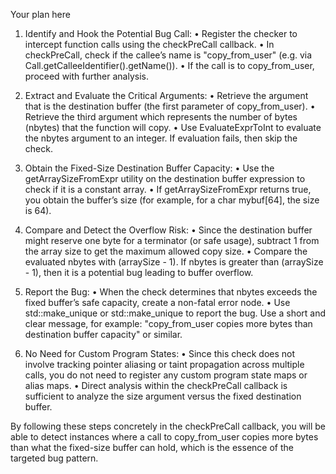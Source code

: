Your plan here

1. Identify and Hook the Potential Bug Call:
   • Register the checker to intercept function calls using the checkPreCall callback.
   • In checkPreCall, check if the callee’s name is "copy_from_user" (e.g. via Call.getCalleeIdentifier().getName()).
   • If the call is to copy_from_user, proceed with further analysis.

2. Extract and Evaluate the Critical Arguments:
   • Retrieve the argument that is the destination buffer (the first parameter of copy_from_user).
   • Retrieve the third argument which represents the number of bytes (nbytes) that the function will copy.
   • Use EvaluateExprToInt to evaluate the nbytes argument to an integer. If evaluation fails, then skip the check.

3. Obtain the Fixed-Size Destination Buffer Capacity:
   • Use the getArraySizeFromExpr utility on the destination buffer expression to check if it is a constant array.
   • If getArraySizeFromExpr returns true, you obtain the buffer’s size (for example, for a char mybuf[64], the size is 64).

4. Compare and Detect the Overflow Risk:
   • Since the destination buffer might reserve one byte for a terminator (or safe usage), subtract 1 from the array size to get the maximum allowed copy size.
   • Compare the evaluated nbytes with (arraySize - 1). If nbytes is greater than (arraySize - 1), then it is a potential bug leading to buffer overflow.

5. Report the Bug:
   • When the check determines that nbytes exceeds the fixed buffer’s safe capacity, create a non-fatal error node.
   • Use std::make_unique<PathSensitiveBugReport> or std::make_unique<BasicBugReport> to report the bug. Use a short and clear message, for example: "copy_from_user copies more bytes than destination buffer capacity" or similar.

6. No Need for Custom Program States:
   • Since this check does not involve tracking pointer aliasing or taint propagation across multiple calls, you do not need to register any custom program state maps or alias maps.
   • Direct analysis within the checkPreCall callback is sufficient to analyze the size argument versus the fixed destination buffer.

By following these steps concretely in the checkPreCall callback, you will be able to detect instances where a call to copy_from_user copies more bytes than what the fixed-size buffer can hold, which is the essence of the targeted bug pattern.